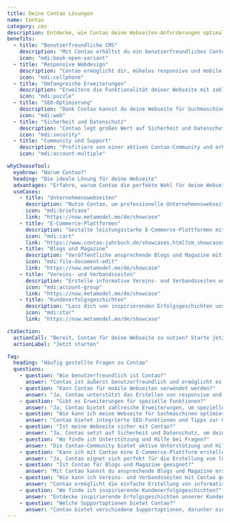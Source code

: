 ```yaml
---
title: Deine Contao Lösungen
name: Contao
category: cms
description: Entdecke, wie Contao deine Webseiten-Anforderungen optimal erfüllen kann. Unsere Contao-Experten bieten maßgeschneiderte Lösungen und Dienstleistungen für dich.
benefits:
  - title: "Benutzerfreundliche CMS"
    description: "Mit Contao erhältst du ein benutzerfreundliches Content-Management-System, das die Pflege deiner Webseite zum Kinderspiel macht."
    icon: "mdi:book-open-variant"
  - title: "Responsive Webdesign"
    description: "Contao ermöglicht dir, mühelos responsive und mobile-optimierte Webseiten zu erstellen, die auf jedem Gerät gut aussehen."
    icon: "mdi:cellphone"
  - title: "Umfangreiche Erweiterungen"
    description: "Erweitere die Funktionalität deiner Webseite mit zahlreichen Contao-Erweiterungen und gestalte sie nach deinen Wünschen."
    icon: "mdi:puzzle"
  - title: "SEO-Optimierung"
    description: "Dank Contao kannst du deine Webseite für Suchmaschinen optimieren und so mehr Besucher erreichen."
    icon: "mdi:web"
  - title: "Sicherheit und Datenschutz"
    description: "Contao legt großen Wert auf Sicherheit und Datenschutz, um deine Webseite und Nutzerdaten zu schützen."
    icon: "mdi:security"
  - title: "Community und Support"
    description: "Profitiere von einer aktiven Contao-Community und erhalte Unterstützung bei Fragen und Problemen."
    icon: "mdi:account-multiple"

whyChooseTool:
  eyebrow: "Warum Contao?"
  heading: "Die ideale Lösung für deine Webseite"
  advantages: "Erfahre, warum Contao die perfekte Wahl für deine Webseiten-Anforderungen ist und welche Vorteile es bietet."
  useCases:
    - title: "Unternehmenswebseiten"
      description: "Nutze Contao, um professionelle Unternehmenswebseiten zu erstellen und deine Marke online zu präsentieren."
      icon: "mdi:briefcase"
      link: "https://now.metamodel.me/de/showcase"
    - title: "E-Commerce-Plattformen"
      description: "Gestalte leistungsstarke E-Commerce-Plattformen mit Contao und verkaufe deine Produkte erfolgreich online."
      icon: "mdi:cart"
      link: "https://www.contao-jahrbuch.de/showcases.html?cm_showcases_kategorie=e-commerce"
    - title: "Blogs und Magazine"
      description: "Veröffentliche ansprechende Blogs und Magazine mit Contao und teile deine Inhalte mit der Welt."
      icon: "mdi:file-document-edit"
      link: "https://now.metamodel.me/de/showcase"
    - title: "Vereins- und Verbandsseiten"
      description: "Erstelle informative Vereins- und Verbandsseiten und vernetze dich effektiv mit deiner Community."
      icon: "mdi:account-group"
      link: "https://now.metamodel.me/de/showcase"
    - title: "Kundenerfolgsgeschichten"
      description: "Lass dich von inspirierenden Erfolgsgeschichten unserer Kunden inspirieren, die Contao für ihre Webprojekte nutzen."
      icon: "mdi:star"
      link: "https://now.metamodel.me/de/showcase"

ctaSection:
  actionCall: "Bereit, Contao für deine Webseite zu nutzen? Starte jetzt!"
  actionLabel: "Jetzt starten"

faq:
  heading: "Häufig gestellte Fragen zu Contao"
  questions:
    - question: "Wie benutzerfreundlich ist Contao?"
      answer: "Contao ist äußerst benutzerfreundlich und ermöglicht es auch Einsteigern, Webseiten einfach zu pflegen."
    - question: "Kann Contao für mobile Webseiten verwendet werden?"
      answer: "Ja, Contao unterstützt das Erstellen von responsive und mobil-optimierten Webseiten."
    - question: "Gibt es Erweiterungen für spezielle Funktionen?"
      answer: "Ja, Contao bietet zahlreiche Erweiterungen, um spezielle Funktionen hinzuzufügen."
    - question: "Wie kann ich meine Webseite für Suchmaschinen optimieren?"
      answer: "Contao bietet integrierte SEO-Funktionen und Tipps zur Optimierung deiner Webseite für Suchmaschinen."
    - question: "Ist meine Webseite sicher mit Contao?"
      answer: "Ja, Contao setzt auf Sicherheit und Datenschutz, um deine Webseite und Daten zu schützen."
    - question: "Wo finde ich Unterstützung und Hilfe bei Fragen?"
      answer: "Die Contao-Community bietet aktive Unterstützung und Hilfestellung bei Fragen und Problemen."
    - question: "Kann ich mit Contao eine E-Commerce-Plattform erstellen?"
      answer: "Ja, Contao eignet sich perfekt für die Erstellung von leistungsstarken E-Commerce-Plattformen."
    - question: "Ist Contao für Blogs und Magazine geeignet?"
      answer: "Mit Contao kannst du ansprechende Blogs und Magazine erstellen und deine Inhalte teilen."
    - question: "Wie kann ich Vereins- und Verbandsseiten mit Contao gestalten?"
      answer: "Contao ermöglicht die einfache Erstellung von informativen Vereins- und Verbandsseiten."
    - question: "Wo finde ich inspirierende Kundenerfolgsgeschichten?"
      answer: "Entdecke inspirierende Erfolgsgeschichten unserer Kunden, die Contao für ihre Webprojekte nutzen."
    - question: "Welche Supportoptionen bietet Contao?"
      answer: "Contao bietet verschiedene Supportoptionen, darunter eine aktive Community und professionelle Dienstleistungen."
---
```

